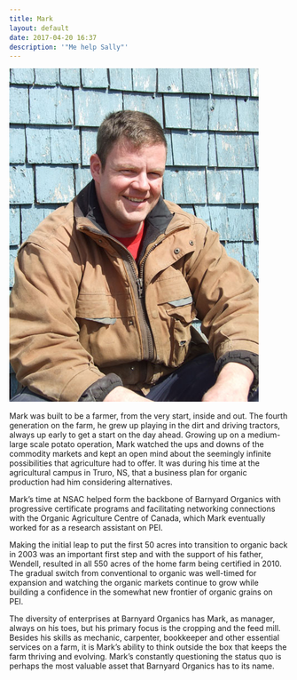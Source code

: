 ```yaml
---
title: Mark
layout: default
date: 2017-04-20 16:37
description: '"Me help Sally"'
---
```

<img class="image left" src="/images/mark-headshot.jpg">

Mark was built to be a farmer, from the very start, inside and out.  The fourth generation on the farm, he grew up playing in the dirt and driving tractors, always up early to get a start on the day ahead.  Growing up on a medium-large scale potato operation, Mark watched the ups and downs of the commodity markets and kept an open mind about the seemingly infinite possibilities that agriculture had to offer.  It was during his time at the agricultural campus in Truro, NS, that a business plan for organic production had him considering alternatives.

Mark’s time at NSAC helped form the backbone of Barnyard Organics with progressive certificate programs and facilitating networking connections with the Organic Agriculture Centre of Canada, which Mark eventually worked for as a research assistant on PEI.

Making the initial leap to put the first 50 acres into transition to organic back in 2003 was an important first step and with the support of his father, Wendell, resulted in all 550 acres of the home farm being certified in 2010.  The gradual switch from conventional to organic was well-timed for expansion and watching the organic markets continue to grow while building a confidence in the somewhat new frontier of organic grains on PEI.

The diversity of enterprises at Barnyard Organics has Mark, as manager, always on his toes, but his primary focus is the cropping and the feed mill.  Besides his skills as mechanic, carpenter, bookkeeper and other essential services on a farm, it is Mark’s ability to think outside the box that keeps the farm thriving and evolving.  Mark’s constantly questioning the status quo is perhaps the most valuable asset that Barnyard Organics has to its name.
